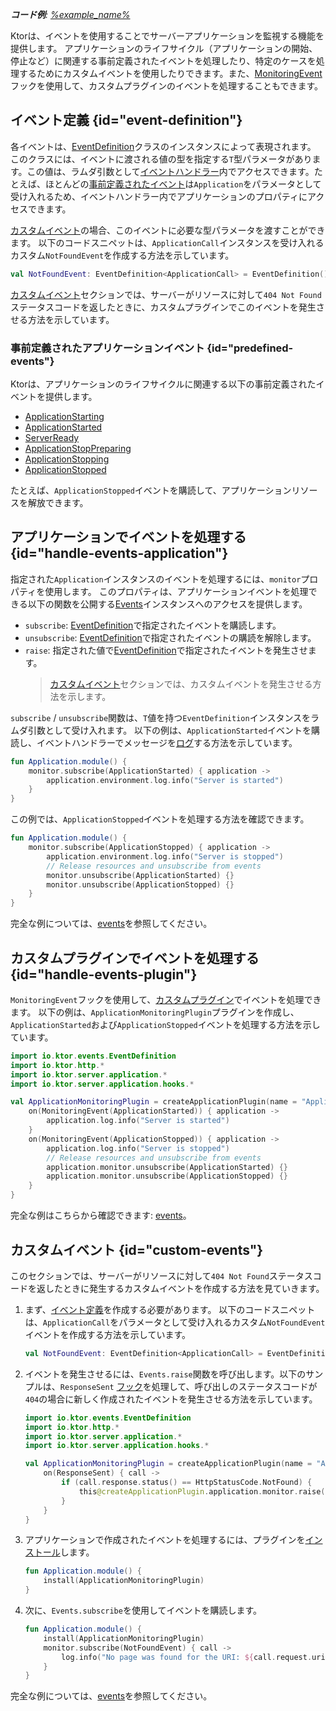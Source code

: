 [//]: # (title: アプリケーション監視)

<show-structure for="chapter" depth="2"/>

<tldr>
<var name="example_name" value="events"/>
<p>
    <b>コード例</b>:
    <a href="https://github.com/ktorio/ktor-documentation/tree/%ktor_version%/codeSnippets/snippets/%example_name%">
        %example_name%
    </a>
</p>
</tldr>

Ktorは、イベントを使用することでサーバーアプリケーションを監視する機能を提供します。
アプリケーションのライフサイクル（アプリケーションの開始、停止など）に関連する事前定義されたイベントを処理したり、特定のケースを処理するためにカスタムイベントを使用したりできます。また、[MonitoringEvent](server-custom-plugins.md#handle-app-events)フックを使用して、カスタムプラグインのイベントを処理することもできます。

## イベント定義 {id="event-definition"}

各イベントは、[EventDefinition](https://api.ktor.io/ktor-shared/ktor-events/io.ktor.events/-event-definition/index.html)クラスのインスタンスによって表現されます。
このクラスには、イベントに渡される値の型を指定する`T`型パラメータがあります。この値は、ラムダ引数として[イベントハンドラー](#handle-events-application)内でアクセスできます。たとえば、ほとんどの[事前定義されたイベント](#predefined-events)は`Application`をパラメータとして受け入れるため、イベントハンドラー内でアプリケーションのプロパティにアクセスできます。

[カスタムイベント](#custom-events)の場合、このイベントに必要な型パラメータを渡すことができます。
以下のコードスニペットは、`ApplicationCall`インスタンスを受け入れるカスタム`NotFoundEvent`を作成する方法を示しています。

```kotlin
val NotFoundEvent: EventDefinition<ApplicationCall> = EventDefinition()
```

[カスタムイベント](#custom-events)セクションでは、サーバーがリソースに対して`404 Not Found`ステータスコードを返したときに、カスタムプラグインでこのイベントを発生させる方法を示しています。

### 事前定義されたアプリケーションイベント {id="predefined-events"}

Ktorは、アプリケーションのライフサイクルに関連する以下の事前定義されたイベントを提供します。

- [ApplicationStarting](https://api.ktor.io/ktor-server/ktor-server-core/io.ktor.server.application/-application-starting.html)
- [ApplicationStarted](https://api.ktor.io/ktor-server/ktor-server-core/io.ktor.server.application/-application-started.html)
- [ServerReady](https://api.ktor.io/ktor-server/ktor-server-core/io.ktor.server.application/-server-ready.html)
- [ApplicationStopPreparing](https://api.ktor.io/ktor-server/ktor-server-core/io.ktor.server.application/-application-stop-preparing.html)
- [ApplicationStopping](https://api.ktor.io/ktor-server/ktor-server-core/io.ktor.server.application/-application-stopping.html)
- [ApplicationStopped](https://api.ktor.io/ktor-server/ktor-server-core/io.ktor.server.application/-application-stopped.html)

たとえば、`ApplicationStopped`イベントを購読して、アプリケーションリソースを解放できます。

## アプリケーションでイベントを処理する {id="handle-events-application"}

指定された`Application`インスタンスのイベントを処理するには、`monitor`プロパティを使用します。
このプロパティは、アプリケーションイベントを処理できる以下の関数を公開する[Events](https://api.ktor.io/ktor-shared/ktor-events/io.ktor.events/-events/index.html)インスタンスへのアクセスを提供します。

- `subscribe`: [EventDefinition](#event-definition)で指定されたイベントを購読します。
- `unsubscribe`: [EventDefinition](#event-definition)で指定されたイベントの購読を解除します。
- `raise`: 指定された値で[EventDefinition](#event-definition)で指定されたイベントを発生させます。
  > [カスタムイベント](#custom-events)セクションでは、カスタムイベントを発生させる方法を示します。

`subscribe` / `unsubscribe`関数は、`T`値を持つ`EventDefinition`インスタンスをラムダ引数として受け入れます。
以下の例は、`ApplicationStarted`イベントを購読し、イベントハンドラーでメッセージを[ログ](server-logging.md)する方法を示しています。

```kotlin
fun Application.module() {
    monitor.subscribe(ApplicationStarted) { application ->
        application.environment.log.info("Server is started")
    }
}
```

この例では、`ApplicationStopped`イベントを処理する方法を確認できます。

```kotlin
fun Application.module() {
    monitor.subscribe(ApplicationStopped) { application ->
        application.environment.log.info("Server is stopped")
        // Release resources and unsubscribe from events
        monitor.unsubscribe(ApplicationStarted) {}
        monitor.unsubscribe(ApplicationStopped) {}
    }
}
```

完全な例については、[events](https://github.com/ktorio/ktor-documentation/tree/%ktor_version%/codeSnippets/snippets/events)を参照してください。

## カスタムプラグインでイベントを処理する {id="handle-events-plugin"}

`MonitoringEvent`フックを使用して、[カスタムプラグイン](server-custom-plugins.md#handle-app-events)でイベントを処理できます。
以下の例は、`ApplicationMonitoringPlugin`プラグインを作成し、`ApplicationStarted`および`ApplicationStopped`イベントを処理する方法を示しています。

```kotlin
import io.ktor.events.EventDefinition
import io.ktor.http.*
import io.ktor.server.application.*
import io.ktor.server.application.hooks.*

val ApplicationMonitoringPlugin = createApplicationPlugin(name = "ApplicationMonitoringPlugin") {
    on(MonitoringEvent(ApplicationStarted)) { application ->
        application.log.info("Server is started")
    }
    on(MonitoringEvent(ApplicationStopped)) { application ->
        application.log.info("Server is stopped")
        // Release resources and unsubscribe from events
        application.monitor.unsubscribe(ApplicationStarted) {}
        application.monitor.unsubscribe(ApplicationStopped) {}
    }
}
```

完全な例はこちらから確認できます: [events](https://github.com/ktorio/ktor-documentation/tree/%ktor_version%/codeSnippets/snippets/events)。

## カスタムイベント {id="custom-events"}

このセクションでは、サーバーがリソースに対して`404 Not Found`ステータスコードを返したときに発生するカスタムイベントを作成する方法を見ていきます。

1. まず、[イベント定義](#event-definition)を作成する必要があります。
   以下のコードスニペットは、`ApplicationCall`をパラメータとして受け入れるカスタム`NotFoundEvent`イベントを作成する方法を示しています。

   ```kotlin
   val NotFoundEvent: EventDefinition<ApplicationCall> = EventDefinition()
   ```
2. イベントを発生させるには、`Events.raise`関数を呼び出します。以下のサンプルは、`ResponseSent` [フック](server-custom-plugins.md#other)を処理して、呼び出しのステータスコードが`404`の場合に新しく作成されたイベントを発生させる方法を示しています。

   ```kotlin
   import io.ktor.events.EventDefinition
   import io.ktor.http.*
   import io.ktor.server.application.*
   import io.ktor.server.application.hooks.*
   
   val ApplicationMonitoringPlugin = createApplicationPlugin(name = "ApplicationMonitoringPlugin") {
       on(ResponseSent) { call ->
           if (call.response.status() == HttpStatusCode.NotFound) {
               this@createApplicationPlugin.application.monitor.raise(NotFoundEvent, call)
           }
       }
   }
   ```
3. アプリケーションで作成されたイベントを処理するには、プラグインを[インストール](server-plugins.md#install)します。

   ```kotlin
   fun Application.module() {
       install(ApplicationMonitoringPlugin)
   }
   ```

4. 次に、`Events.subscribe`を使用してイベントを購読します。

   ```kotlin
   fun Application.module() {
       install(ApplicationMonitoringPlugin)
       monitor.subscribe(NotFoundEvent) { call ->
           log.info("No page was found for the URI: ${call.request.uri}")
       }
   }
   ```

完全な例については、[events](https://github.com/ktorio/ktor-documentation/tree/%ktor_version%/codeSnippets/snippets/events)を参照してください。